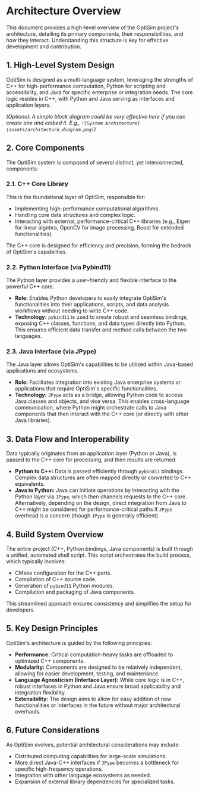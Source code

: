 # Architecture Overview

This document provides a high-level overview of the OptiSim project's architecture, detailing its primary components, their responsibilities, and how they interact. Understanding this structure is key for effective development and contribution.

## 1. High-Level System Design

OptiSim is designed as a multi-language system, leveraging the strengths of C++ for high-performance computation, Python for scripting and accessibility, and Java for specific enterprise or integration needs. The core logic resides in C++, with Python and Java serving as interfaces and application layers.

*(Optional: A simple block diagram could be very effective here if you can create one and embed it. E.g., `![System Architecture](assets/architecture_diagram.png)`)*


## 2. Core Components

The OptiSim system is composed of several distinct, yet interconnected, components:

### 2.1. C++ Core Library

This is the foundational layer of OptiSim, responsible for:
* Implementing high-performance computational algorithms.
* Handling core data structures and complex logic.
* Interacting with external, performance-critical C++ libraries (e.g., Eigen for linear algebra, OpenCV for image processing, Boost for extended functionalities).

The C++ core is designed for efficiency and precision, forming the bedrock of OptiSim's capabilities.


### 2.2. Python Interface (via Pybind11)

The Python layer provides a user-friendly and flexible interface to the powerful C++ core.
* **Role:** Enables Python developers to easily integrate OptiSim's functionalities into their applications, scripts, and data analysis workflows without needing to write C++ code.
* **Technology:** `pybind11` is used to create robust and seamless bindings, exposing C++ classes, functions, and data types directly into Python. This ensures efficient data transfer and method calls between the two languages.


### 2.3. Java Interface (via JPype)

The Java layer allows OptiSim's capabilities to be utilized within Java-based applications and ecosystems.
* **Role:** Facilitates integration into existing Java enterprise systems or applications that require OptiSim's specific functionalities.
* **Technology:** `JPype` acts as a bridge, allowing Python code to access Java classes and objects, and vice versa. This enables cross-language communication, where Python might orchestrate calls to Java components that then interact with the C++ core (or directly with other Java libraries).


## 3. Data Flow and Interoperability

Data typically originates from an application layer (Python or Java), is passed to the C++ core for processing, and then results are returned.

* **Python to C++:** Data is passed efficiently through `pybind11` bindings. Complex data structures are often mapped directly or converted to C++ equivalents.
* **Java to Python:** Java can initiate operations by interacting with the Python layer via `JPype`, which then channels requests to the C++ core. Alternatively, depending on the design, direct integration from Java to C++ might be considered for performance-critical paths if `JPype` overhead is a concern (though `JPype` is generally efficient).


## 4. Build System Overview

The entire project (C++, Python bindings, Java components) is built through a unified, automated shell script. This script orchestrates the build process, which typically involves:
* CMake configuration for the C++ parts.
* Compilation of C++ source code.
* Generation of `pybind11` Python modules.
* Compilation and packaging of Java components.

This streamlined approach ensures consistency and simplifies the setup for developers.


## 5. Key Design Principles

OptiSim's architecture is guided by the following principles:

* **Performance:** Critical computation-heavy tasks are offloaded to optimized C++ components.
* **Modularity:** Components are designed to be relatively independent, allowing for easier development, testing, and maintenance.
* **Language Agnosticism (Interface Layer):** While core logic is in C++, robust interfaces in Python and Java ensure broad applicability and integration flexibility.
* **Extensibility:** The design aims to allow for easy addition of new functionalities or interfaces in the future without major architectural overhauls.


## 6. Future Considerations

As OptiSim evolves, potential architectural considerations may include:
* Distributed computing capabilities for large-scale simulations.
* More direct Java-C++ interfaces if `JPype` becomes a bottleneck for specific high-frequency operations.
* Integration with other language ecosystems as needed.
* Expansion of external library dependencies for specialized tasks.
